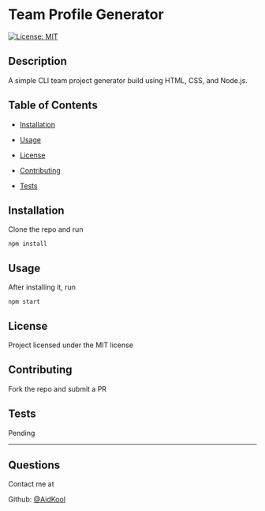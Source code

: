 # Team Profile Generator

[![License: MIT](https://img.shields.io/badge/License-MIT-yellow.svg)](https://opensource.org/licenses/MIT)

## Description

A simple CLI team project generator build using HTML, CSS, and Node.js.

## Table of Contents

- [Installation](#installation)

- [Usage](#usage)

- [License](#license)

- [Contributing](#contributing)

- [Tests](#tests)

## Installation

Clone the repo and run

    npm install

## Usage

After installing it, run 

    npm start

## License

Project licensed under the MIT license

## Contributing

Fork the repo and submit a PR

## Tests

Pending

---

## Questions

Contact me at

Github: [@AidKool](https://github.com/AidKool)
